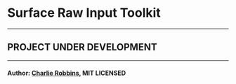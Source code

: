 # Surface Raw Input Toolkit
---

## PROJECT UNDER DEVELOPMENT

---
#### Author: [Charlie Robbins](http://www.charlierobbins.com), MIT LICENSED